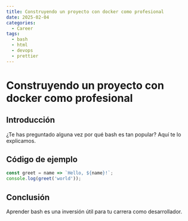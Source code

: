 ```yaml
---
title: Construyendo un proyecto con docker como profesional
date: 2025-02-04
categories:
  - Career
tags:
  - bash
  - html
  - devops
  - prettier
---
```


# Construyendo un proyecto con docker como profesional

## Introducción

¿Te has preguntado alguna vez por qué bash es tan popular? Aquí te lo explicamos.

## Código de ejemplo

```javascript
const greet = name => `Hello, ${name}!`;
console.log(greet('world'));
```

## Conclusión

Aprender bash es una inversión útil para tu carrera como desarrollador.